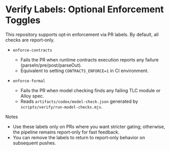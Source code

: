 # Verify Labels: Optional Enforcement Toggles

This repository supports opt‑in enforcement via PR labels. By default, all checks are report‑only.

- `enforce-contracts`
  - Fails the PR when runtime contracts execution reports any failure (parseIn/pre/post/parseOut).
  - Equivalent to setting `CONTRACTS_ENFORCE=1` in CI environment.

- `enforce-formal`
  - Fails the PR when model checking finds any failing TLC module or Alloy spec.
  - Reads `artifacts/codex/model-check.json` generated by `scripts/verify/run-model-checks.mjs`.

Notes
- Use these labels only on PRs where you want stricter gating; otherwise, the pipeline remains report‑only for fast feedback.
- You can remove the labels to return to report‑only behavior on subsequent pushes.

